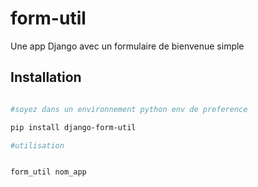 
# form-util

Une app Django avec un formulaire de bienvenue simple

## Installation

```bash

#soyez dans un environnement python env de preference 

pip install django-form-util

#utilisation


form_util nom_app

